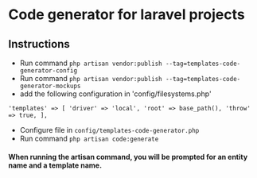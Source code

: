 # Code generator for laravel projects

## Instructions

* Run command ``php artisan vendor:publish --tag=templates-code-generator-config``
* Run command ``php artisan vendor:publish --tag=templates-code-generator-mockups``
* add the following configuration in 'config/filesystems.php'

``'templates' => [
'driver' => 'local',
'root' => base_path(),
'throw' => true,
],``
* Configure file in ``config/templates-code-generator.php``
* Run command ``php artisan code:generate``


#### When running the artisan command, you will be prompted for an entity name and a template name.
